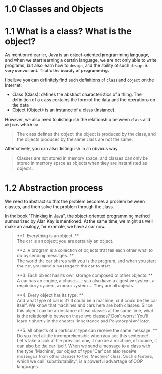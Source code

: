 # 1.0 Classes and Objects

# 1.1 What is a class? What is the object?
As mentioned earlier, Java is an object-oriented programming language, and when we start learning a certain language, we are not only able to write programs, but also learn how to `design`, and the ability of such `design` is very convenient. That's the beauty of programming.

I believe you can definitely find such definitions of `class` and `object` on the Internet:
- Class (Class): defines the abstract characteristics of a thing. The definition of a class contains the form of the data and the operations on the data.
- Object (Object): is an instance of a class (Instance).

However, we also need to distinguish the relationship between `class` and `object`.
which is:

> The class defines the object, the object is produced by the class, and the objects produced by the same class are not the same.

Alternatively, you can also distinguish in an obvious way:

> Classes are not stored in memory space, and classes can only be stored in memory space as objects when they are instantiated as objects.

# 1.2 Abstraction process

We need to abstract so that the problem becomes a problem between classes, and then solve the problem through the class.

In the book "Thinking in Java", the object-oriented programming method summarized by Alan Kay is mentioned. At the same time, we might as well make an analogy, for example, we have a car now.

> **1. Everything is an object. **<br>
> The car is an object; you are certainly an object.
>
> **2. A program is a collection of objects that tell each other what to do by sending messages. **<br>
> The world the car shares with you is the program, and when you start the car, you send a message to the car to start.
>
> **3. Each object has its own storage composed of other objects. **<br>
> A car has an engine, a chassis...; you also have a digestive system, a respiratory system, a motor system.... They are all objects.
>
> **4. Every object has its type. **<br>
> And what type of car is it? It could be a machine, or it could be the car itself. We know that machines and cars here are both classes. Since this object can be an instance of two classes at the same time, what is the relationship between these two classes? Don't worry! You'll learn it shortly in the chapter 'Inheritance and Polymorphism' later.
>
> **5. All objects of a particular type can receive the same message. **<br>
> Do you feel a little incomprehensible when you see this sentence? Let's take a look at the previous one, it can be a machine, of course, it can also be the car itself. When we send a message to a class with the type 'Machine', our object of type 'Car' can also receive messages from other classes to the 'Machine' class. Such a feature, which we call `substitutability', is a powerful advantage of OOP languages.